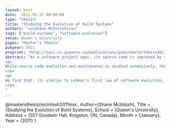 ```yaml
---
layout: post
date:  2011-01-31 00:00:00
type: "thesis"
title: "Studying the Evolution of Build Systems"
authors: "<u>Shane McIntosh</u>"
tags: ["build-systems", "software-evolution"]
venue: Queen's University
pages: "Master's Thesis"
pubyear: 2011
preprint: "http://sail.cs.queensu.ca/publications/pubs/masterthesis2011_mcintosh.pdf"
abstract: "As a software project ages, its source code is improved by refining existing features, adding new ones, and fixing bugs. Software developers can attest that such changes often require accompanying changes to the infrastructure that converts source code into executable software packages, i.e., the build system. Intuition suggests that these build system changes slow down development progress by diverting developer focus away from making improvements to the source code.
<p>
While source code evolution and maintenance is studied extensively, there is little work that focuses on the build system. In this thesis, we empirically study the static and dynamic evolution of build system complexity in proprietary and open source projects. To help counter potential bias of the study, 13 projects with different sizes, domains, build technologies, and release strategies were selected for examination, including Eclipse, Linux, Mozilla, and JBoss.
</p>
<p>
We find that: (1) similar to Lehman's first law of software evolution, Java build system specifications tend to grow unless explicit effort is invested into restructuring them, (2) the build system accounts for up to 31% of the code files in a project, and (3) up to 27% of source code related development tasks require build maintenance. Project managers should include build maintenance effort of this magnitude in their project planning and budgeting estimations.
</p>
"
---
```

@mastersthesis{mcintosh2011msc,
	Author={Shane McIntosh},
	Title = {Studying the Evolution of Build Systems},
	School = {Queen's University},
	Address = {557 Goodwin Hall, Kingston, ON, Canada},
	Month = {January},
	Year = {2011}
}
